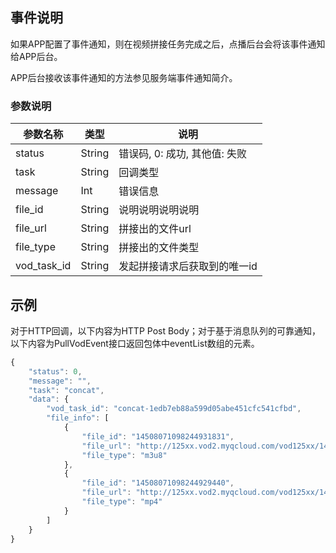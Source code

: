 ## 事件说明
如果APP配置了事件通知，则在视频拼接任务完成之后，点播后台会将该事件通知给APP后台。

APP后台接收该事件通知的方法参见服务端事件通知简介。

### 参数说明
| 参数名称 | 类型 | 说明 |
|---------|---------|---------|
| status | String | 错误码, 0: 成功, 其他值: 失败 |
| task | String | 回调类型 |
| message | Int | 错误信息  |
| file_id | String | 说明说明说明说明 |
| file_url | String | 拼接出的文件url  |
| file_type | String | 拼接出的文件类型 |
| vod_task_id | String | 发起拼接请求后获取到的唯一id |

## 示例
对于HTTP回调，以下内容为HTTP Post Body；对于基于消息队列的可靠通知，以下内容为PullVodEvent接口返回包体中eventList数组的元素。

```javascript
{
    "status": 0,
    "message": "",
    "task": "concat",
    "data": {
        "vod_task_id": "concat-1edb7eb88a599d05abe451cfc541cfbd",
        "file_info": [
            {
                "file_id": "14508071098244931831",
                "file_url": "http://125xx.vod2.myqcloud.com/vod125xx/14508071098244931831/playlist.f6.m3u8",
                "file_type": "m3u8"
            },
            {
                "file_id": "14508071098244929440",
                "file_url": "http://125xx.vod2.myqcloud.com/vod125xx/14508071098244929440/f0.mp4",
                "file_type": "mp4"
            }
        ]
    }
}
```

